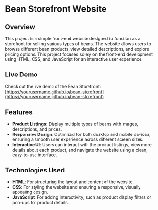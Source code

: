 # Bean Storefront Website

## Overview
This project is a simple front-end website designed to function as a storefront for selling various types of beans. The website allows users to browse different bean products, view detailed descriptions, and explore pricing options. This project focuses solely on the front-end development using HTML, CSS, and JavaScript for an interactive user experience.

## Live Demo
Check out the live demo of the Bean Storefront:  
[https://yourusername.github.io/bean-storefront](https://yourusername.github.io/bean-storefront)

## Features
- **Product Listings**: Display multiple types of beans with images, descriptions, and prices.
- **Responsive Design**: Optimized for both desktop and mobile devices, ensuring a smooth user experience across different screen sizes.
- **Interactive UI**: Users can interact with the product listings, view more details about each product, and navigate the website using a clean, easy-to-use interface.

## Technologies Used
- **HTML**: For structuring the layout and content of the website.
- **CSS**: For styling the website and ensuring a responsive, visually appealing design.
- **JavaScript**: For adding interactivity, such as product display filters or pop-ups for product details.


